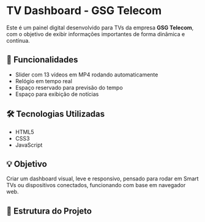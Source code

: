 # TV Dashboard - GSG Telecom

Este é um painel digital desenvolvido para TVs da empresa **GSG Telecom**, com o objetivo de exibir informações importantes de forma dinâmica e contínua.

## 🎯 Funcionalidades

- Slider com 13 vídeos em MP4 rodando automaticamente
- Relógio em tempo real
- Espaço reservado para previsão do tempo
- Espaço para exibição de notícias

## 🛠 Tecnologias Utilizadas

- HTML5
- CSS3
- JavaScript

## 💡 Objetivo

Criar um dashboard visual, leve e responsivo, pensado para rodar em Smart TVs ou dispositivos conectados, funcionando com base em navegador web.

## 📂 Estrutura do Projeto

